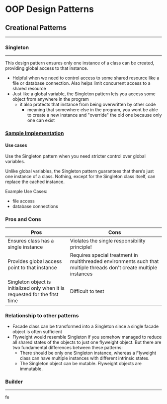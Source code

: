 # OOP Design Patterns

## Creational Patterns
----------------------

### Singleton
-------------

This design pattern ensures only one instance of a class can be created, providing global access to that instance.

- Helpful when we need to control access to some shared resource like a file or database connection. Also helps limit concurrent access to a shared resource
- Just like a global variable, the Singleton pattern lets you access some object from anywhere in the program
    - it also protects that instance from being overwritten by other code
        - meaning that somewhere else in the program, you wont be able to create a new instance and "override" the old one because only one can exist

### [Sample Implementation](./creational/singleton.py)

#### Use cases

Use the Singleton pattern when you need stricter control over global variables.

Unlike global variables, the Singleton pattern guarantees that there’s just one instance of a class. Nothing, except for the Singleton class itself, can replace the cached instance.

Example Use Cases:
- file access
- database connections

### Pros and Cons

| Pros  | Cons |
|-------|-------|
| Ensures class has a single instance  | Violates the single responsibility principle! |
| Provides global access point to that instance  | Requires special treatment in multithreaded environments such that multiple threads don't create multiple instances |
| Singleton object is initialized only when it is requested for the fitst time | Difficult to test |


### Relationship to other patterns

- Facade class can be transformed into a Singleton since a single facade object is often sufficient
- Flyweight would resemble Singleton if you somehow managed to reduce all shared states of the objects to just one flyweight object. But there are two fundamental differences between these patterns:
    - There should be only one Singleton instance, whereas a Flyweight class can have multiple instances with different intrinsic states.
    - The Singleton object can be mutable. Flyweight objects are immutable.

### Builder
----------

fe